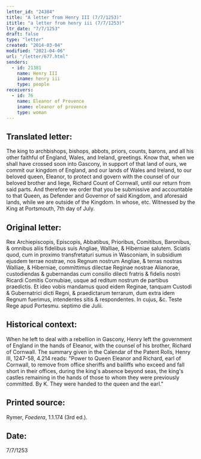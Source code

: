 ```yaml
---
letter_id: "24384"
title: "A letter from Henry III (7/7/1253)"
ititle: "a letter from henry iii (7/7/1253)"
ltr_date: "7/7/1253"
draft: false
type: "letter"
created: "2014-03-04"
modified: "2021-04-06"
url: "/letter/677.html"
senders:
  - id: 21381
    name: Henry III
    iname: henry iii
    type: people
receivers:
  - id: 76
    name: Eleanor of Provence
    iname: eleanor of provence
    type: woman
---
```

<h2> Translated letter:</h2>The king to archbishops, bishops, abbots, priors, counts, barons, and all his other faithful of England, Wales, and Ireland, greetings.
Know that, when we shall have crossed soon into Gascony, in support of that land of ours, we commit our kingdom of England, and our lands of Wales and Ireland, to our beloved queen, Eleanor, to protect and govern with the counsel of our beloved brother and liege, Richard Count of Cornwall, until our return from said parts.
And therefore we order that you be submissive and accountable to that Queen, as Defender and Governor of said Kingdom, and aforesaid lands, while we are outside of the Kingdom.
In whose, etc.
Witnessed by the King at Portsmouth, 7th day of July.
<h2 class="mt-4"> Original letter:</h2>Rex Archiepiscopis, Episcopis, Abbatibus, Prioribus, Comitibus, Baronibus, & omnibus aliis fidelibus suis Angliae, Walliae, & Hiberniae salutem.
Sciatis quod, cum in proximo transfretaturi sumus in Wasconiam, in subsidium ejusdem terrae nostrae, nos Regnum nostrum Angliae, & terras nostras Walliae, & Hiberniae, committimus dilectae Reginae nostrae Alianorae, custodiendas & gubernandas cum consilio dilecti fratris & fidelis nostri Ricardi Comitis Cornubiae, usque ad reditum nostrum de partibus praedictis.
Et ideo vobis mandamus quod eidem Reginae, tanquam Custodi & Gubernatrici dicti Regni, & praedictarum terrarum, dum extra idem Regnum fuerimus, intendentes sitis & respondentes.
In cujus, &c.
Teste Rege apud Portesmu. septimo die Julii.
<h2 class="mt-4"> Historical context:</h2>When he left to deal with a rebellion in Gascony, Henry left the government of England in the hands of Eleanor, with the counsel of his brother, Richard of Cornwall.
The summary given in the Calendar of the Patent Rolls, Henry III, 1247-58, 4.214 reads:
"Power to Queen Eleanor and Richard, earl of Cornwall, to remove from office sheriffs and bailiffs who exceed and fall short in their offices, during the king's absence beyond seas, the king's castles remaining in the hands of those to whom they were previously committed.  By K.
They were handed to the queen and the earl."
<h2 class="mt-4"> Printed source:</h2><p>Rymer, <em>Foedera</em>, 1.1.174 (3rd ed.).</p><h2 class="mt-4"> Date:</h2>7/7/1253